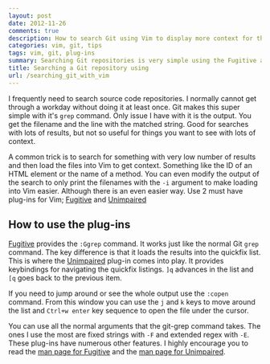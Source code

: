```yaml
---
layout: post
date: 2012-11-26
comments: true
description: How to search Git using Vim to display more context for the output
categories: vim, git, tips
tags: vim, git, plug-ins
summary: Searching Git repositories is very simple using the Fugitive and Unimpaired plug-ins. They allow you to jump to each file and line in the result set with default keybindings.
title: Searching a Git repository using
url: /searching_git_with_vim
---
```


I frequently need to search source code repositories. I normally cannot get through a workday without doing it at least once. Git makes this super simple with it's `grep` command. Only issue I have with it is the output. You get the filename and the line with the matched string. Good for searches with lots of results, but not so useful for things you want to see with lots of context.

A common trick is to search for something with very low number of results and then load the files into Vim to get context. Something like the ID of an HTML element or the name of a method. You can even modify the output of the search to only print the filenames with the `-i` argument to make loading into Vim easier. Although there is an even easier way. Use 2 must have plug-ins for Vim; [Fugitive][] and [Unimpaired][]

## How to use the plug-ins

[Fugitive][] provides the `:Ggrep` command. It works just like the normal Git `grep` command. The key difference is that it loads the results into the quickfix list. This is where the [Unimpaired][] plug-in comes into play. It provides keybindings for navigating the quickfix listings. `]q` advances in the list and `[q` goes back to the previous item.

If you need to jump around or see the whole output use the `:copen` command. From this window you can use the `j` and `k` keys to move around the list and `Ctrl+w enter` key sequence to open the file under the cursor.

You can use all the normal arguments that the git-grep command takes. The ones I use the most are fixed strings with `-F` and extended regex with `-E`.  These plug-ins have numerous other features. I highly encourage you to read the [man page for Fugitive][1] and the [man page for Unimpaired][2].

[1]: https://github.com/tpope/vim-fugitive/blob/master/doc/fugitive.txt
[2]: https://github.com/tpope/vim-unimpaired/blob/master/doc/unimpaired.txt
[Fugitive]: https://github.com/tpope/vim-fugitive
[Unimpaired]: https://github.com/tpope/vim-unimpaired
